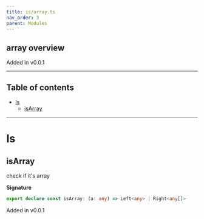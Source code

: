 ```yaml
---
title: is/array.ts
nav_order: 3
parent: Modules
---
```


## array overview

Added in v0.0.1

---

<h2 class="text-delta">Table of contents</h2>

- [Is](#is)
  - [isArray](#isarray)

---

# Is

## isArray

check if it's array

**Signature**

```ts
export declare const isArray: (a: any) => Left<any> | Right<any[]>
```

Added in v0.0.1
